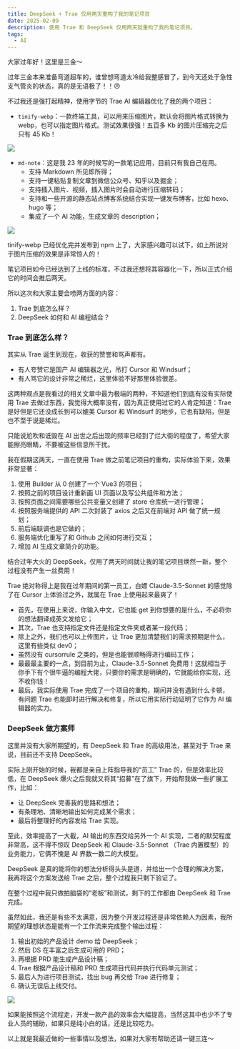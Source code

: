 ```yaml
---
title: DeepSeek + Trae 仅用两天重构了我的笔记项目
date: 2025-02-09
description: 使用 Trae 和 DeepSeek 仅用两天就重构了我的笔记项目。
tags:
  - AI
---
```


大家过年好！这里是三金～

过年三金本来准备弯道超车的，谁曾想弯道太冷给我整感冒了，到今天还处于急性支气管炎的状态，真的是无语极了！！😠

不过我还是强打起精神，使用字节的 Trae  AI 编辑器优化了我的两个项目：

* `tinify-webp`：一款终端工具，可以用来压缩图片，默认会将图片格式转换为 webp，也可以指定图片格式。测试效果很强！五百多 Kb 的图片压缩完之后只有 45 Kb！

![](assets/7Sf2JyKixXhq_Vg1LqvTijM_EqSdubxb-t-XozFiMwI=.webp)

* `md-note`：这是我 23 年的时候写的一款笔记应用，目前只有我自己在用。
  * 支持 Markdown 所见即所得；
  * 支持一键粘贴复制文章到微信公众号、知乎以及掘金；
  * 支持插入图片、视频，插入图片时会自动进行压缩转码；
  * 支持和一些开源的静态站点博客系统结合实现一键发布博客，比如 hexo、hugo 等；
  * 集成了一个 AI 功能，生成文章的 description；

![](assets/Hid9Inne4dFLlCCrM66ChDNgafKSFSvzZ5p1ie9QLus=.webp)

tinify-webp 已经优化完并发布到 npm 上了，大家感兴趣可以试下，如上所说对于图片压缩的效果是非常惊人的！

笔记项目如今已经达到了上线的标准，不过我还想将其容器化一下，所以正式介绍它的时间会推后两天。

所以这次和大家主要会唠两方面的内容：

1. Trae 到底怎么样？
2. DeepSeek 如何和 AI 编程结合？

### Trae 到底怎么样？

其实从 Trae 诞生到现在，收获的赞誉和骂声都有。

* 有人夸赞它是国产 AI 编辑器之光，吊打 Cursor 和 Windsurf；
* 有人骂它的设计非常之稀烂，这里体验不好那里体验很差。

这两种观点是我看过的相关文章中最为极端的两种，不知道他们到底有没有实际使用 Trae 去做过东西，我觉得大概率没有，因为真正使用过它的人肯定知道：Trae 是好但是它还没成长到可以媲美 Cursor 和 Windsurf 的地步，它也有缺陷，但是也不至于说是稀烂。

只能说尬吹和诋毁在 AI 出世之后出现的频率已经到了烂大街的程度了，希望大家能擦亮眼睛，不要被这些信息所干扰。

我在假期这两天，一直在使用 Trae 做之前笔记项目的重构，实际体验下来，效果非常显著：

1. 使用 Builder 从 0 创建了一个 Vue3 的项目；
2. 按照之前的项目设计重新画 UI 页面以及写公共组件和方法；
3. 按照页面之间需要哪些公共变量又创建了 store 仓库统一进行管理；
4. 按照服务端提供的 API 二次封装了 axios 之后又在前端对 API 做了统一规划；
5. 前后端联调也是它做的；
6. 服务端优化重写了和 Github 之间如何进行交互；
7. 增加 AI 生成文章简介的功能。

结合过年大火的 DeepSeek，仅用了两天时间就让我的笔记项目焕然一新，整个过程没有产生一丝费用！

Trae 绝对称得上是我在过年期间的第一员工，白嫖 Claude-3.5-Sonnet 的感觉除了在 Cursor 上体验过之外，就属在 Trae 上使用起来最爽了！

* 首先，在使用上来说，你输入中文，它也能 get 到你想要的是什么，不必将你的想法翻译成英文发给它；
* 其次，Trae 也支持指定文件还是指定文件夹或者某一段代码；
* 除上之外，我们也可以上传图片，让 Trae 更加清楚我们的需求预期是什么，这里有些类似 dev0；
* 虽然没有 cursorrule 之类的，但是也能很顺畅得进行编码工作；
* 最最最主要的一点，到目前为止，Claude-3.5-Sonnet 免费用！这就相当于你手下有个很牛逼的编程大佬，只要你的需求是明确的，它就能给你实现，还不收你钱！
* 最后，我实际使用 Trae 完成了一个项目的重构，期间并没有遇到什么卡顿，有问题 Trae 也能即时进行解决和修复，所以它用实际行动证明了它作为 AI 编辑器的实力。

### DeepSeek 做方案师

这里并没有大家所期望的，有 DeepSeek 和 Trae 的高级用法，甚至对于 Trae 来说，目前还不支持 DeepSeek。

实际上刚开始的时候，我都是亲自上阵指导我的“员工” Trae 的，但是效率比较低，在 DeepSeek 爆火之后我就又将其“招募”在了旗下，开始帮我做一些扩展工作，比如：

* 让 DeepSeek 完善我的思路和想法；
* 有条理地、清晰地输出如何完成某个需求；
* 最后将整理好的内容发给 Trae 实现。

至此，效率提高了一大截，AI 输出的东西交给另外一个 AI 实现，二者的默契程度非常高，这不得不惊叹 DeepSeek 和 Claude-3.5-Sonnet （Trae 内置模型）的业务能力，它俩不愧是 AI 界数一数二的大模型。

DeepSeek 是真的能将你的想法分析得头头是道，并给出一个合理的解决方案，我再将这个方案发送给 Trae 之后，整个过程我只剩下验证了。

在整个过程中我只做拍脑袋的“老板”和测试，剩下的工作都由 DeepSeek 和 Trae 完成。

虽然如此，我还是有些不太满意，因为整个开发过程还是非常依赖人为因素，我所期望的理想状态是能有一个工作流来完成整个输出过程：

1. 输出初始的产品设计 demo 给 DeepSeek；
2. 然后 DS 在丰富之后生成可用的 PRD；
3. 再根据 PRD 能生成产品设计稿；
4. Trae 根据产品设计稿和 PRD 生成项目代码并执行代码单元测试；
5. 最后人为进行项目测试，找出 bug 再交给 Trae 进行修复；
6. 确认无误后上线交付。

![](assets/N-13zQT8kNhWQ1vCTltxyqqBs6MI_JM4fXydonRzP3Q=.webp)

如果能按照这个流程走，开发一款产品的效率会大幅提高，当然这其中也少不了专业人员的辅助，如果只是纯小白的话，还是比较吃力。

以上就是我最近做的一些事情以及想法，如果对大家有帮助还请一键三连～

